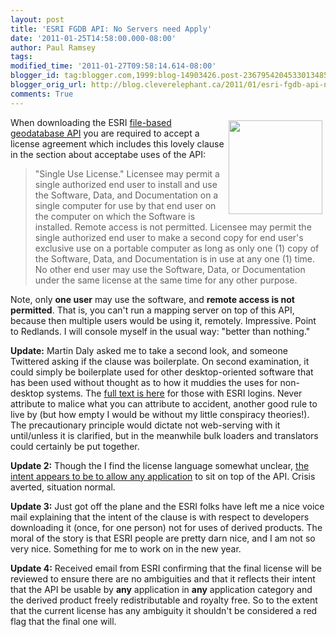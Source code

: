 ```yaml
---
layout: post
title: 'ESRI FGDB API: No Servers need Apply'
date: '2011-01-25T14:58:00.000-08:00'
author: Paul Ramsey
tags: 
modified_time: '2011-01-27T09:58:14.614-08:00'
blogger_id: tag:blogger.com,1999:blog-14903426.post-2367954204533013485
blogger_orig_url: http://blog.cleverelephant.ca/2011/01/esri-fgdb-api-no-servers-need-apply.html
comments: True
---
```


<img src="http://resources.arcgis.com/sites/default/files/images/fileAPI2.png" style="float:right; width:150px; padding: 5px;"/>When downloading the ESRI [file-based geodatabase API](http://resources.arcgis.com/content/geodatabases/10.0/file-gdb-api) you are required to accept a license agreement which includes this lovely clause in the section about acceptabe uses of the API:<br />

<blockquote>"Single Use License." Licensee may permit a single authorized end user to install and use the Software, Data, and Documentation on a single computer for use by that end user on the computer on which the Software is installed. Remote access is not permitted. Licensee may permit the single authorized end user to make a second copy for end user's exclusive use on a portable computer as long as only one (1) copy of the Software, Data, and Documentation is in use at any one (1) time. No other end user may use the Software, Data, or Documentation under the same license at the same time for any other purpose.</blockquote>

Note, only **one user** may use the software, and **remote access is not permitted**. That is, you can't run a mapping server on top of this API, because then multiple users would be using it, remotely.  Impressive.  Point to Redlands.  I will console myself in the usual way: "better than nothing."

**Update:** Martin Daly asked me to take a second look, and someone Twittered asking if the clause was boilerplate. On second examination, it could simply be boilerplate used for other desktop-oriented software that has been used without thought as to how it muddies the uses for non-desktop systems. The [full text is here](http://resources.arcgis.com/node/agreement/3193) for those with ESRI logins. Never attribute to malice what you can attribute to accident, another good rule to live by (but how empty I would be without my little conspiracy theories!). The precautionary principle would dictate not web-serving with it until/unless it is clarified, but in the meanwhile bulk loaders and translators could certainly be put together.

**Update 2:** Though the I find the license language somewhat unclear, [the intent appears to be to allow any application](http://forums.arcgis.com/threads/22027-FGDB-licensing-for-servers?p=71967) to sit on top of the API. Crisis averted, situation normal.

**Update 3:** Just got off the plane and the ESRI folks have left me a nice voice mail explaining that the intent of the clause is with respect to developers downloading it (once, for one person) not for uses of derived products. The moral of the story is that ESRI people are pretty darn nice, and I am not so very nice. Something for me to work on in the new year.

**Update 4:** Received email from ESRI confirming that the final license will be reviewed to ensure there are no ambiguities and that it reflects their intent that the API be usable by **any** application in **any** application category and the derived product freely redistributable and royalty free. So to the extent that the current license has any ambiguity it shouldn't be considered a red flag that the final one will.

